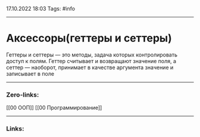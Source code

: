 17.10.2022 18:03
Tags: #info 

---
# Аксессоры(геттеры и сеттеры)
Геттеры и сеттеры — это методы, задача которых контролировать доступ к полям. Геттер считывает и возвращают значение поля, а сеттер — наоборот, принимает в качестве аргумента значение и записывает в поле

---
### Zero-links:
[[00 ООП]] [[00 Программирование]]

---
### Links:


